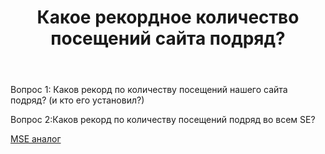 ﻿---
title: "Какое рекордное количество посещений сайта подряд?"
se.owner.user_id: 337540
se.owner.display_name: "Victor VosMottor thanks Monica"
se.owner.link: "https://ru.meta.stackoverflow.com/users/337540/victor-vosmottor-thanks-monica"
se.link: "https://ru.meta.stackoverflow.com/questions/10139/%d0%9a%d0%b0%d0%ba%d0%be%d0%b5-%d1%80%d0%b5%d0%ba%d0%be%d1%80%d0%b4%d0%bd%d0%be%d0%b5-%d0%ba%d0%be%d0%bb%d0%b8%d1%87%d0%b5%d1%81%d1%82%d0%b2%d0%be-%d0%bf%d0%be%d1%81%d0%b5%d1%89%d0%b5%d0%bd%d0%b8%d0%b9-%d1%81%d0%b0%d0%b9%d1%82%d0%b0-%d0%bf%d0%be%d0%b4%d1%80%d1%8f%d0%b4"
se.question_id: 10139
se.post_type: question
se.score: 9
---
<p>Вопрос 1: Каков рекорд по количеству посещений нашего сайта подряд? (и кто его установил?)</p>

<p>Вопрос 2:Каков рекорд по количеству посещений подряд во всем SE?</p>

<p><a href="https://meta.stackexchange.com/questions/143842/record-for-most-consecutive-days-visited">MSE аналог</a></p>
